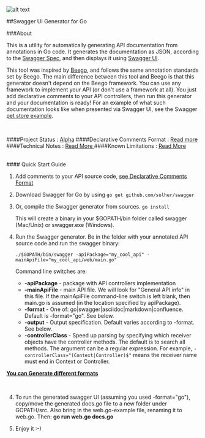 
![alt text]( https://s3.amazonaws.com/tw-chat/attach/579528d6e2f2c2aebfe7f957e4572ca0/1.png  "Logo Title Text 1")


##Swagger UI Generator for Go



###About

This is a utility for automatically generating API documentation from annotations in Go code. It generates the documentation as JSON, according to the [Swagger Spec](https://github.com/wordnik/swagger-spec), and then displays it using [Swagger UI](https://github.com/swagger-api/swagger-ui).

This tool was inspired by [Beego](http://beego.me/docs/advantage/docs.md), and follows the same annotation standards set by Beego.
The main difference between this tool and Beego is that this generator doesn't depend on the Beego framework. You can use any framework to implement your API (or don't use a framework at all). You just add declarative comments to your API controllers, then run this generator and your documentation is ready! For an example of what such documentation looks like when presented via Swagger UI, see the Swagger [pet store example](http://petstore.swagger.wordnik.com/).

<br>


####Project Status : [Alpha](https://github.com/solher/swagger/wiki/Declarative-Comments-Format)
####Declarative Comments Format : [Read more ](https://github.com/solher/swagger/wiki/Declarative-Comments-Format)
####Technical Notes : [Read More ](https://github.com/solher/swagger/wiki/Technical-Notes)
####Known Limitations : [Read More ](https://github.com/solher/swagger/wiki/Known-Limitations)

<br>
#### Quick Start Guide


1. Add comments to your API source code, [see Declarative Comments Format ](https://github.com/solher/swagger/wiki/Declarative-Comments-Format)

2. Download Swagger for Go by using ````go get github.com/solher/swagger````

3. Or, compile the Swagger generator from sources.
    `go install`

    This will create a binary in your $GOPATH/bin folder called swagger (Mac/Unix) or swagger.exe (Windows).

3. Run the Swagger generator.
    Be in the folder with your annotated API source code and run the swagger binary:

    `./$GOPATH/bin/swagger -apiPackage="my_cool_api" -mainApiFile="my_cool_api/web/main.go"`

    Command line switches are:
    * **-apiPackage**  - package with API controllers implementation
    * **-mainApiFile** - main API file. We will look for "General API info" in this file. If the mainApiFile command-line switch is left blank, then main.go is assumed (in the location specified by apiPackage).
    * **-format**       - One of: go|swagger|asciidoc|markdown|confluence. Default is -format="go". See below.
    * **-output**       - Output specification. Default varies according to -format. See below.
    * **-controllerClass**  - Speed up parsing by specifying which receiver objects have the controller methods. The default is to search all methods. The argument can be a regular expression. For example, `-controllerClass="(Context|Controller)$"` means the receiver name must end in Context or Controller.

 [**You can Generate different formats** ](https://github.com/solher/swagger/wiki/Generate-Different-Formats)

   <br>

4. To run the generated swagger UI (assuming you used -format="go"), copy/move the generated docs.go file to a new folder under GOPATH/src. Also bring in the web.go-example file, renaming it to web.go. Then: **go run web.go docs.go**

5. Enjoy it :-)
